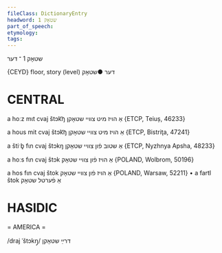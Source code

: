 ```yaml
---
fileClass: DictionaryEntry
headword: שטאָק 1
part_of_speech: 
etymology: 
tags: 
---
```

שטאָק 1
־
דער

{CEYD}
floor, story (level) דער ●שטאָק

CENTRAL
========

a hoːz mɩt cvaj štɔk͡ŋ אַ הויז מיט צוויי שטאָקן  {ETCP, Teiuș, 46233}

a hous mit cvaj štɔk͡ŋ אַ הויז מיט צוויי שטאָקן {ETCP, Bistriţa, 47241}

a štiˑb̥ fɩn cvaj štɔkŋ אַ שטוב פֿון צוויי שטאָקן {ETCP, Nyzhnya Apsha, 48233}

a hoːs fɩn cvaj štɔk אַ הויז פֿון צוויי שטאָק {POLAND, Wolbrom, 50196}

a hos fɩn cvaj štok אַ הויז פֿון צוויי שטאָק {POLAND, Warsaw, 52211}
	•	a fartl štok אַ פֿערטל שטאָק

HASIDIC
=======
= AMERICA = 

/draj ˈštɔkŋ̩/ דרײַ שטאָקן